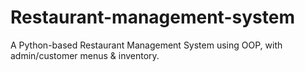 # Restaurant-management-system
A Python-based Restaurant Management System using OOP, with admin/customer menus &amp; inventory.

